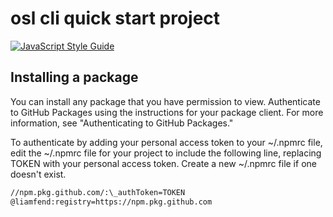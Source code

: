 # osl cli quick start project

[![JavaScript Style Guide](https://img.shields.io/badge/code_style-standard-brightgreen.svg)](https://standardjs.com)

## Installing a package

You can install any package that you have permission to view. Authenticate to GitHub Packages using the instructions for your package client. For more information, see "Authenticating to GitHub Packages."

To authenticate by adding your personal access token to your ~/.npmrc file, edit the ~/.npmrc file for your project to include the following line, replacing TOKEN with your personal access token. Create a new ~/.npmrc file if one doesn't exist.

```bash
//npm.pkg.github.com/:\_authToken=TOKEN
@liamfend:registry=https://npm.pkg.github.com
```
